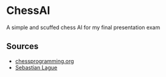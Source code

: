 # ChessAI

A simple and scuffed chess AI for my final presentation exam


## Sources
- [chessprogramming.org](https://www.chessprogramming.org/Main_Page)
- [Sebastian Lague](https://github.com/SebLague/Chess-AI)